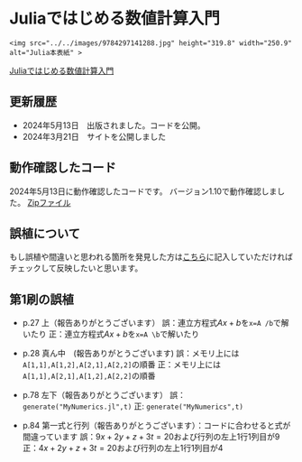 # Juliaではじめる数値計算入門

```@raw html
<img src="../../images/9784297141288.jpg" height="319.8" width="250.9" alt="Julia本表紙" >
```
[Juliaではじめる数値計算入門](https://gihyo.jp/book/2024/978-4-297-14128-8)


## 更新履歴
- 2024年5月13日　出版されました。コードを公開。
- 2024年3月21日　サイトを公開しました


## 動作確認したコード
2024年5月13日に動作確認したコードです。 バージョン1.10で動作確認しました。
[Zipファイル](./MyNumerics.zip)

## 誤植について
もし誤植や間違いと思われる箇所を発見した方は[こちら](https://github.com/cometscome/YukiNagai/issues/2)に記入していただければチェックして反映したいと思います。


## 第1刷の誤植

- p.27 上（報告ありがとうございます）
誤：連立方程式$Ax+b$を```x=A /b```で解いたり
正：連立方程式$Ax+b$を```x=A \b```で解いたり

- p.28 真ん中　(報告ありがとうございます)
誤：メモリ上には```A[1,1],A[1,2],A[2,1],A[2,2]```の順番
正：メモリ上には```A[1,1],A[2,1],A[1,2],A[2,2]```の順番

- p.78 左下（報告ありがとうございます）
誤：``` generate("MyNumerics.jl",t)```
正: ```generate("MyNumerics",t)```

- p.84 第一式と行列（報告ありがとうございます）：コードに合わせると式が間違っています
誤：$9x + 2y+z+3t=20$および行列の左上1行1列目が9
正：$4x + 2y+z+3t=20$および行列の左上1行1列目が4

